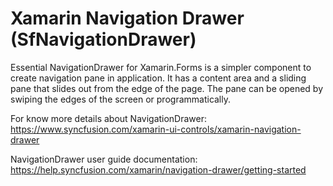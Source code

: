 # Xamarin Navigation Drawer (SfNavigationDrawer)

Essential NavigationDrawer for Xamarin.Forms is a simpler component to create navigation pane in application. It has a content area and a sliding pane that slides out from the edge of the page. The pane can be opened by swiping the edges of the screen or programmatically.

For know more details about NavigationDrawer: https://www.syncfusion.com/xamarin-ui-controls/xamarin-navigation-drawer

NavigationDrawer user guide documentation: https://help.syncfusion.com/xamarin/navigation-drawer/getting-started
